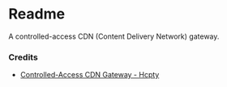 # Readme
A controlled-access CDN (Content Delivery Network) gateway.

### Credits
- [Controlled-Access CDN Gateway - Hcpty](https://github.com/hcpty/controlled-access-cdn-gateway)
